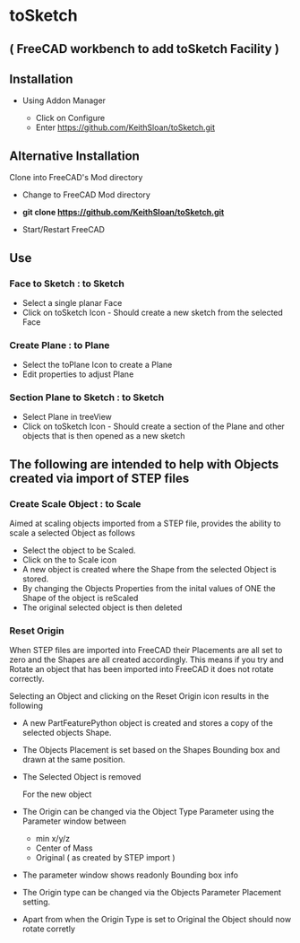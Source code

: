# toSketch 

## ( FreeCAD workbench to add toSketch Facility )

## Installation

* Using Addon Manager

  * Click on Configure
  * Enter https://github.com/KeithSloan/toSketch.git

## Alternative Installation

Clone into FreeCAD's Mod directory

   * Change to FreeCAD Mod directory
   * **git clone https://github.com/KeithSloan/toSketch.git**

* Start/Restart FreeCAD

## Use

### Face to Sketch : to Sketch

* Select a single planar Face
* Click on toSketch Icon - Should create a new sketch from the selected Face

### Create Plane : to Plane

* Select the toPlane Icon to create a Plane
* Edit properties to adjust Plane

### Section Plane to Sketch : to Sketch

* Select Plane in treeView
* Click on toSketch Icon - Should create a section of the Plane and other objects
                           that is then opened as a new sketch
                           
## The following are intended to help with Objects created via import of STEP files                           
                           
### Create Scale Object : to Scale

Aimed at scaling objects imported from a STEP file, provides the ability to scale a
selected Object as follows

* Select the object to be Scaled.
* Click on the to Scale icon
* A new object is created where the Shape from the selected Object is stored.
* By changing the Objects Properties from the inital values of ONE the Shape of the object is reScaled
* The original selected object is then deleted
     
### Reset Origin

When STEP files are imported into FreeCAD their Placements are all set to zero and the Shapes are all created accordingly.
This means if you try and Rotate an object that has been imported into FreeCAD it does not rotate correctly.

Selecting an Object and clicking on the Reset Origin icon results in the following

* A new PartFeaturePython object is created and stores a copy of the selected objects Shape.
* The Objects Placement is set based on the Shapes Bounding box and drawn at the same position.
* The Selected Object is removed
     
  For the new object
      
 * The Origin can be changed via the Object Type Parameter using the Parameter window between
     
    * min x/y/z 
    * Center of Mass
    * Original ( as created by STEP import )
           
 * The parameter window shows readonly Bounding box info
 * The Origin type can be changed via the Objects Parameter Placement setting.
 * Apart from when the Origin Type is set to Original the Object should now rotate corretly
          

